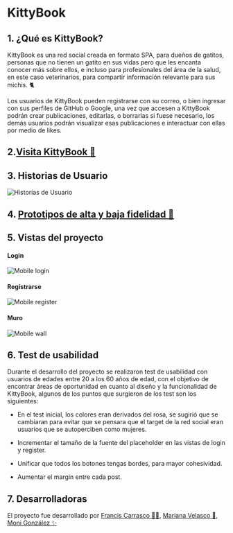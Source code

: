 # KittyBook

## 1. ¿Qué es KittyBook?

KittyBook es una red social creada en formato SPA, para dueños de gatitos, personas que no tienen un gatito en sus vidas pero que les encanta conocer más sobre ellos, e incluso para profesionales del área de la salud, en este caso veterinarios, para compartir información relevante para sus michis. 🐈

Los usuarios de KittyBook pueden registrarse con su correo, o bien ingresar con sus perfiles de GitHub o Google, una vez que accesen a KittyBook podrán crear publicaciones, editarlas, o borrarlas si fuese necesario, los demás usuarios podrán visualizar esas publicaciones e interactuar con ellas por medio de likes.

## 2.[Visita KittyBook 💛](https://sn9-kittybook.firebaseapp.com/)

## 3. Historias de Usuario

![Historias de Usuario](https://res.cloudinary.com/dslzbcaxd/image/upload/v1684246003/Pink_Illustrations_How_To_Boost_Mood_Sticky_Notes_Instagram_Post_l0iqeg.png)

## 4. [Prototipos de alta y baja fidelidad 🎨](https://www.figma.com/file/vBRXxjVNpoNFhA4s3L1E4M/KittyBook?type=design&node-id=0%3A1&t=49SmiG5S2FLQM7oJ-1)

## 5. Vistas del proyecto

#### Login

![Mobile login](https://res.cloudinary.com/dslzbcaxd/image/upload/v1684285979/IMG_3198_sqiesz.jpg)

#### Registrarse

![Mobile register](https://res.cloudinary.com/dslzbcaxd/image/upload/v1684326410/IMG_3199_wwn4cg.jpg)

#### Muro

![Mobile wall](https://res.cloudinary.com/dslzbcaxd/image/upload/v1684329839/IMG_20230517_092152_mmlfxl.jpg)

## 6. Test de usabilidad

Durante el desarrollo del proyecto se realizaron test de usabilidad con usuarios de edades entre 20 a los 60 años de edad, con el objetivo de encontrar áreas de oportunidad en cuanto al diseño y la funcionalidad de KittyBook, algunos de los puntos que surgieron de los test son los siguientes:

* En el test inicial, los colores eran derivados del rosa, se sugirió que se cambiaran para evitar que se pensara que el target de la red social eran usuarios que se autoperciben como mujeres.

* Incrementar el tamaño de la fuente del placeholder en las vistas de login y register.

* Unificar que todos los botones tengas bordes, para mayor cohesividad.

* Aumentar el margin entre cada post.

## 7. Desarrolladoras

El proyecto fue desarrollado por [Francis Carrasco 🫶🏻](https://github.com/FrancisCG97), [Mariana Velasco 🌸](https://github.com/ZMVelasco), [Moni González ✨](https://github.com/moniglz)
